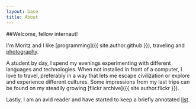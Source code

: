 ```yaml
---
layout: base
title: About
---
```

##Welcome, fellow internaut!

I'm Moritz and I like [programming]({{ site.author.github }}), traveling and [photography](/photography.html).

A student by day, I spend my evenings experimenting with different languages and technologies. When not installed in front of a computer, I love to travel, preferably in a way that lets me escape civilization or explore and experience different cultures. Some impressions from my last trips can be found on my steadily growing [flickr archive]({{ site.author.flickr }}).

Lastly, I am an avid reader and have started to keep a briefly annotated [list](/readinglist.html).